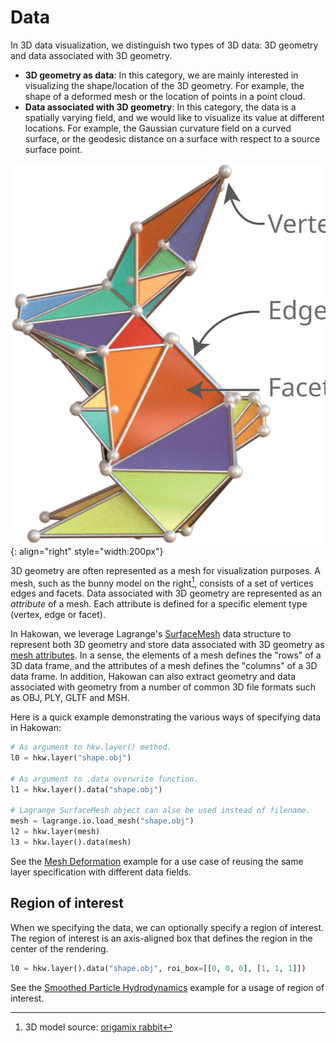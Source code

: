 # Data

In 3D data visualization, we distinguish two types of 3D data:
3D geometry and data associated with 3D geometry.

* __3D geometry as data__: In this category, we are mainly interested in visualizing the shape/location of
  the 3D geometry. For example, the shape of a deformed mesh or the location of points in a point
  cloud.
* __Data associated with 3D geometry__: In this category, the data is a spatially varying field,
  and we would like to visualize its value at different locations. For example, the Gaussian
  curvature field on a curved surface, or the geodesic distance on a surface with respect to a
  source surface point.

![Mesh elements](../images/origamix_rabbit.svg){: align="right" style="width:200px"}

3D geometry are often represented as a mesh for visualization purposes. A mesh, such as the bunny
model on the right[^1], consists of a set of vertices
edges and facets.
Data associated with 3D geometry are represented as an _attribute_ of a mesh. Each attribute is
defined for a specific element type (vertex, edge or facet).

[^1]: 3D model source: [origamix rabbit](https://www.thingiverse.com/thing:600429)

In Hakowan, we leverage Lagrange's
[SurfaceMesh](https://opensource.adobe.com/lagrange-docs/user/core/mesh/) data structure to
represent both 3D geometry and store
data associated with 3D geometry
as [mesh attributes](https://opensource.adobe.com/lagrange-docs/user/core/attributes/).
In a sense, the elements of a mesh defines the "rows" of a 3D data frame, and the attributes
of a mesh defines the "columns" of a 3D data frame.
In addition, Hakowan can also extract geometry and data associated
with geometry from a number of common 3D file formats such as OBJ, PLY, GLTF and MSH.

Here is a quick example demonstrating the various ways of specifying data in Hakowan:
```py
# As argument to hkw.layer() method.
l0 = hkw.layer("shape.obj")

# As argument to .data overwrite function.
l1 = hkw.layer().data("shape.obj")

# Lagrange SurfaceMesh object can also be used instead of filename.
mesh = lagrange.io.load_mesh("shape.obj")
l2 = hkw.layer(mesh)
l3 = hkw.layer().data(mesh)
```

See the [Mesh Deformation](../examples/deformation.md) example for a use case of reusing the same
layer specification with different data fields.

<!--
In 2D data visualization, data is often represented as a table or data frame (e.g. Excel sheet or
CSV file) with each row representing a single data point or observational unit and each column
representing an attribute or observed value associated with each of the data points.

For 3D data, we extends this notion of data frame. A "row" in a 3D data frame represents a 3D
spatial element (e.g. a point, a line segment or a polygon) on which we can sample 3D data values.
A "column" in a 3D data frame represents a spatically varying data field (e.g. scalar or vector
field), for which we know its value at a set of 3D spatial elements.
-->

## Region of interest

When we specifying the data, we can optionally specify a region of interest. The region of interest
is an axis-aligned box that defines the region in the center of the rendering.

```py
l0 = hkw.layer().data("shape.obj", roi_box=[[0, 0, 0], [1, 1, 1]])
```

See the [Smoothed Particle Hydrodynamics](../examples/sph.md) example for a usage of region of interest.
